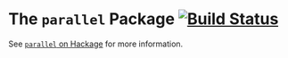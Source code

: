 The `parallel` Package  [![Build Status](https://travis-ci.org/ghc/packages-parallel.png?branch=master)](https://travis-ci.org/ghc/packages-parallel)
======================

See [`parallel` on Hackage](http://hackage.haskell.org/package/parallel) for more information.

